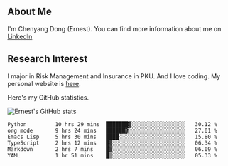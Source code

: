 ## About Me

I'm Chenyang Dong (Ernest). You can find more information about me on [LinkedIn](https://www.linkedin.com/in/%E6%99%A8%E9%98%B3-%E8%91%A3-918ab41b4/)

## Research Interest

I major in Risk Management and Insurance in PKU. And I love coding. My personal website is [here](https://ernestdong.github.io).

Here's my GitHub statistics.

![Ernest's GitHub stats](https://github-readme-stats.vercel.app/api?username=ErnestDong&show_icons=true?count_private=true)

<!--START_SECTION:waka-->

```text
Python         10 hrs 29 mins  ███████▓░░░░░░░░░░░░░░░░░   30.12 %
org mode       9 hrs 24 mins   ██████▓░░░░░░░░░░░░░░░░░░   27.01 %
Emacs Lisp     5 hrs 30 mins   ████░░░░░░░░░░░░░░░░░░░░░   15.80 %
TypeScript     2 hrs 12 mins   █▓░░░░░░░░░░░░░░░░░░░░░░░   06.34 %
Markdown       2 hrs 7 mins    █▓░░░░░░░░░░░░░░░░░░░░░░░   06.09 %
YAML           1 hr 51 mins    █▒░░░░░░░░░░░░░░░░░░░░░░░   05.33 %
```

<!--END_SECTION:waka-->
